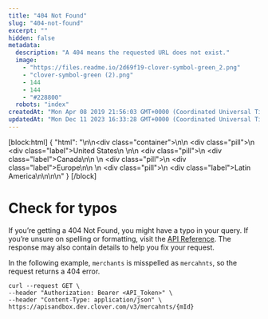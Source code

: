 ```yaml
---
title: "404 Not Found"
slug: "404-not-found"
excerpt: ""
hidden: false
metadata: 
  description: "A 404 means the requested URL does not exist."
  image: 
    - "https://files.readme.io/2d69f19-clover-symbol-green_2.png"
    - "clover-symbol-green (2).png"
    - 144
    - 144
    - "#228800"
  robots: "index"
createdAt: "Mon Apr 08 2019 21:56:03 GMT+0000 (Coordinated Universal Time)"
updatedAt: "Mon Dec 11 2023 16:33:28 GMT+0000 (Coordinated Universal Time)"
---
```

[block:html]
{
  "html": "<!--JIRA DS-3009; Region pill icon added to topic on 3.22.2023-->\n\n<div class=\"container\">\n<!--US-->\n  <div class=\"pill\">\n    <div class=\"label\">United States</div>\n  </div>\n<!--Canada-->\n  <div class=\"pill\">\n    <div class=\"label\">Canada</div>\n</div>\n  <!--Europe-->\n  <div class=\"pill\">\n    <div class=\"label\">Europe</div>\n</div>\n     <!--Latin America-->\n  <div class=\"pill\">\n    <div class=\"label\">Latin America</div>\n</div>\n</div>\n\n<style>\nbody {\n  font-family: \"Segoe UI\", \"Roboto\",\n    \"Segoe UI Symbol\";\n}\n.container {\n  align-items: center;\n  min-width: 10%;\n  text-align: left;\n   overflow: auto;\n}\n/*Pill format*/\n.pill {\n  background: #44BB44;\n  border: .5px solid #44BB44;\n  margin-left: 5px;\n  overflow: auto;\n\n}\n/*Text positioning inside the pill*/\n.pill,\n.pill__addon {\n  display: inline-block;\n  box-sizing: border-box;\n  padding: 0px 10px;\n  border-radius: 10px;\n  position: relative;\n  height: 1.5rem;\n}\n/*Text format inside the pill*/\n.pill .label,\n.pill__addon .label {\n  font-style: normal;\n  font-weight: normal;\n  font-size: 0.70rem;\n  color: #fff;\n  display: inline-block;\n  vertical-align: middle;\n \n}\n</style>"
}
[/block]


# Check for typos

If you’re getting a 404 Not Found, you might have a typo in your query. If you’re unsure on spelling or formatting, visit the [API Reference](https://docs.clover.com/reference/api-reference-overview). The response may also contain details to help you fix your request.

In the following example, `merchants` is misspelled as `mercahnts`, so the request returns a 404 error.

```curl Request with misspelled URL
curl --request GET \
--header "Authorization: Bearer <API_Token>" \
--header "Content-Type: application/json" \
https://apisandbox.dev.clover.com/v3/mercahnts/{mId}
```
